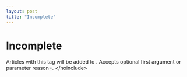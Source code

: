 ```yaml
---
layout: post
title: "Incomplete"
---
```


# Incomplete

Articles with this tag will be added to 
.  Accepts optional first argument or parameter reason=<reason>. &lt;/noinclude&gt;</reason>
